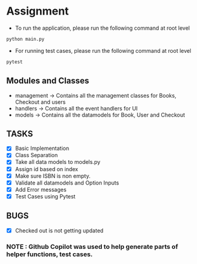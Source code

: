 # Assignment

* To run the application, please run the following command at root level

```sh
python main.py 
```
* For running test cases, please run the following command at root level

```sh
pytest

```

## Modules and Classes

* management -> Contains all the management classes for Books, Checkout and users
* handlers -> Contains all the event handlers for UI
* models -> Contains all the datamodels for Book, User and Checkout

## TASKS

- [X] Basic Implementation
- [X] Class Separation
- [X] Take all data models to models.py
- [X] Assign id based on index 
- [X] Make sure ISBN is non empty.
- [X] Validate all datamodels and Option Inputs
- [X] Add Error messages
- [X] Test Cases using Pytest

## BUGS
- [X] Checked out is not getting updated

### NOTE : Github Copilot was used to help generate parts of helper functions, test cases. 
